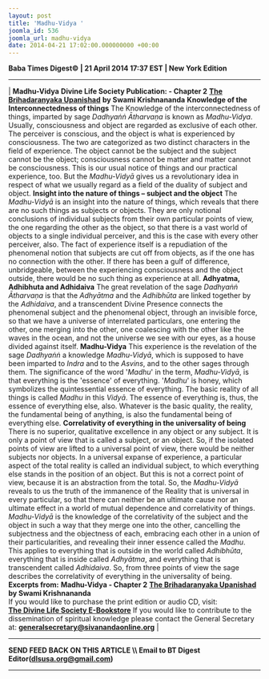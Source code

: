 ```yaml
---
layout: post
title: 'Madhu-Vidya '
joomla_id: 536
joomla_url: madhu-vidya
date: 2014-04-21 17:02:00.000000000 +00:00
---
```

**Baba Times Digest© | 21 April 2014 17:37 EST | New York Edition**
* * *
|
**Madhu-Vidya**
**Divine Life Society Publication: - Chapter 2** [**The Brihadaranyaka Upanishad**](http://www.swami-krishnananda.org/brdup/brhad_recap.html) **by Swami Krishnananda**
**Knowledge of the Interconnectedness of things**
The Knowledge of the interconnectedness of things, imparted by sage _Dadhyaṅṅ Ātharvaṇa_ is known as _Madhu-Vidya_. Usually, consciousness and object are regarded as exclusive of each other. The perceiver is conscious, and the object is what is experienced by consciousness. The two are categorized as two distinct characters in the field of experience. The object cannot be the subject and the subject cannot be the object; consciousness cannot be matter and matter cannot be consciousness. This is our usual notice of things and our practical experience, too. But the _Madhu-Vidyā_ gives us a revolutionary idea in respect of what we usually regard as a field of the duality of subject and object.
**Insight into the nature of things – subject and the object**
The _Madhu-Vidyā_ is an insight into the nature of things, which reveals that there are no such things as subjects or objects. They are only notional conclusions of individual subjects from their own particular points of view, the one regarding the other as the object, so that there is a vast world of objects to a single individual perceiver, and this is the case with every other perceiver, also. The fact of experience itself is a repudiation of the phenomenal notion that subjects are cut off from objects, as if the one has no connection with the other. If there has been a gulf of difference, unbridgeable, between the experiencing consciousness and the object outside, there would be no such thing as experience at all.
**Adhyatma, Adhibhuta and Adhidaiva**
The great revelation of the sage _Dadhyaṅṅ Ātharvaṇa_ is that the _Adhyātma_ and the _Adhibhūta_ are linked together by the _Adhidaiva_, and a transcendent Divine Presence connects the phenomenal subject and the phenomenal object, through an invisible force, so that we have a universe of interrelated particulars, one entering the other, one merging into the other, one coalescing with the other like the waves in the ocean, and not the universe we see with our eyes, as a house divided against itself.
**Madhu-Vidya**
This experience is the revelation of the sage _Dadhyaṅṅ_ a knowledge _Madhu-Vidyā_, which is supposed to have been imparted to _Indra_ and to the _Asvins_, and to the other sages through them. The significance of the word '_Madhu_' in the term, _Madhu-Vidyā_, is that everything is the 'essence' of everything. '_Madhu_' is honey, which symbolizes the quintessential essence of everything. The basic reality of all things is called _Madhu_ in this _Vidyā_. The essence of everything is, thus, the essence of everything else, also. Whatever is the basic quality, the reality, the fundamental being of anything, is also the fundamental being of everything else.
**Correlativity of everything in the universality of being**
There is no superior, qualitative excellence in any object or any subject. It is only a point of view that is called a subject, or an object. So, if the isolated points of view are lifted to a universal point of view, there would be neither subjects nor objects. In a universal expanse of experience, a particular aspect of the total reality is called an individual subject, to which everything else stands in the position of an object. But this is not a correct point of view, because it is an abstraction from the total.
So, the _Madhu-Vidyā_ reveals to us the truth of the immanence of the Reality that is universal in every particular, so that there can neither be an ultimate cause nor an ultimate effect in a world of mutual dependence and correlativity of things. _Madhu-Vidyā_ is the knowledge of the correlativity of the subject and the object in such a way that they merge one into the other, cancelling the subjectness and the objectness of each, embracing each other in a union of their particularities, and revealing their inner essence called the _Madhu_. This applies to everything that is outside in the world called _Adhibhūta_, everything that is inside called _Adhyātma_, and everything that is transcendent called _Adhidaiva_. So, from three points of view the sage describes the correlativity of everything in the universality of being.
**Excerpts from:**
**Madhu-Vidya - Chapter 2** [**The Brihadaranyaka Upanishad**](http://www.swami-krishnananda.org/brdup/brhad_recap.html) **by Swami Krishnananda**  
If you would like to purchase the print edition or audio CD, visit:   
 [**The Divine Life Society E-Bookstore**](http://www.dlshq.org/cgi-bin/store/commerce.cgi?category=krishnananda&cart_id=1394930528.401)
If you would like to contribute to the dissemination of spiritual knowledge please contact the General Secretary at:
**[generalsecretary@sivanandaonline.org](mailto:generalsecretary@sivanandaonline.org)**
 |
* * *
**SEND FEED BACK ON THIS ARTICLE \\\ Email to BT Digest Editor[](mailto:dlsusa.org@gmail.com?subject=DLS%20Posts)(dlsusa.org@gmail.com)**
* * *
  
